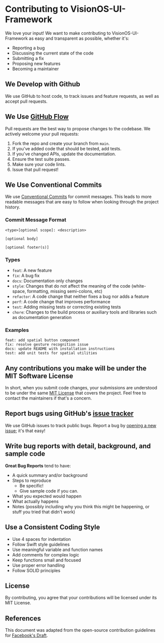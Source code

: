 # Contributing to VisionOS-UI-Framework

We love your input! We want to make contributing to VisionOS-UI-Framework as easy and transparent as possible, whether it's:

- Reporting a bug
- Discussing the current state of the code
- Submitting a fix
- Proposing new features
- Becoming a maintainer

## We Develop with Github
We use GitHub to host code, to track issues and feature requests, as well as accept pull requests.

## We Use [GitHub Flow](https://docs.github.com/en/get-started/using-github/github-flow)
Pull requests are the best way to propose changes to the codebase. We actively welcome your pull requests:

1. Fork the repo and create your branch from `main`.
2. If you've added code that should be tested, add tests.
3. If you've changed APIs, update the documentation.
4. Ensure the test suite passes.
5. Make sure your code lints.
6. Issue that pull request!

## We Use Conventional Commits
We use [Conventional Commits](https://www.conventionalcommits.org/) for commit messages. This leads to more readable messages that are easy to follow when looking through the project history.

### Commit Message Format
```
<type>[optional scope]: <description>

[optional body]

[optional footer(s)]
```

### Types
- `feat`: A new feature
- `fix`: A bug fix
- `docs`: Documentation only changes
- `style`: Changes that do not affect the meaning of the code (white-space, formatting, missing semi-colons, etc)
- `refactor`: A code change that neither fixes a bug nor adds a feature
- `perf`: A code change that improves performance
- `test`: Adding missing tests or correcting existing tests
- `chore`: Changes to the build process or auxiliary tools and libraries such as documentation generation

### Examples
```
feat: add spatial button component
fix: resolve gesture recognition issue
docs: update README with installation instructions
test: add unit tests for spatial utilities
```

## Any contributions you make will be under the MIT Software License
In short, when you submit code changes, your submissions are understood to be under the same [MIT License](https://choosealicense.com/licenses/mit/) that covers the project. Feel free to contact the maintainers if that's a concern.

## Report bugs using GitHub's [issue tracker](https://github.com/muhittincamdali/VisionOS-UI-Framework/issues)
We use GitHub issues to track public bugs. Report a bug by [opening a new issue](https://github.com/muhittincamdali/VisionOS-UI-Framework/issues/new); it's that easy!

## Write bug reports with detail, background, and sample code

**Great Bug Reports** tend to have:

- A quick summary and/or background
- Steps to reproduce
  - Be specific!
  - Give sample code if you can.
- What you expected would happen
- What actually happens
- Notes (possibly including why you think this might be happening, or stuff you tried that didn't work)

## Use a Consistent Coding Style

* Use 4 spaces for indentation
* Follow Swift style guidelines
* Use meaningful variable and function names
* Add comments for complex logic
* Keep functions small and focused
* Use proper error handling
* Follow SOLID principles

## License
By contributing, you agree that your contributions will be licensed under its MIT License.

## References
This document was adapted from the open-source contribution guidelines for [Facebook's Draft](https://github.com/facebook/draft-js/blob/a9316a723f9e918afde44dea68b5f9f39b7d9b00/CONTRIBUTING.md). 